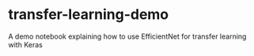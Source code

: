 # transfer-learning-demo
A demo notebook explaining how to use EfficientNet for transfer learning with Keras
